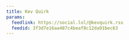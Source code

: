 ```yaml
---
title: Kev Quirk
params:
  feedlink: https://social.lol/@kevquirk.rss
  feedid: 3f3d7e16aa487c4beaf8c12da91bec63
---
```

